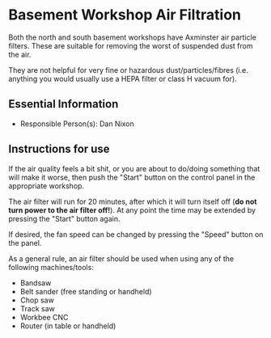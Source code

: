 # Basement Workshop Air Filtration

Both the north and south basement workshops have Axminster air particle filters.
These are suitable for removing the worst of suspended dust from the air.

They are not helpful for very fine or hazardous dust/particles/fibres (i.e. anything you would usually use a HEPA filter or class H vacuum for).

## Essential Information

- Responsible Person(s): Dan Nixon

## Instructions for use

If the air quality feels a bit shit, or you are about to do/doing something that will make it worse, then push the "Start" button on the control panel in the appropriate workshop.

The air filter will run for 20 minutes, after which it will turn itself off (**do not turn power to the air filter off!**).
At any point the time may be extended by pressing the "Start" button again.

If desired, the fan speed can be changed by pressing the "Speed" button on the panel.

As a general rule, an air filter should be used when using any of the following machines/tools:

- Bandsaw
- Belt sander (free standing or handheld)
- Chop saw
- Track saw
- Workbee CNC
- Router (in table or handheld)

